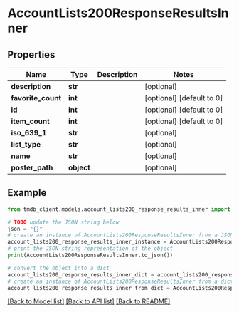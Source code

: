 # AccountLists200ResponseResultsInner


## Properties

Name | Type | Description | Notes
------------ | ------------- | ------------- | -------------
**description** | **str** |  | [optional] 
**favorite_count** | **int** |  | [optional] [default to 0]
**id** | **int** |  | [optional] [default to 0]
**item_count** | **int** |  | [optional] [default to 0]
**iso_639_1** | **str** |  | [optional] 
**list_type** | **str** |  | [optional] 
**name** | **str** |  | [optional] 
**poster_path** | **object** |  | [optional] 

## Example

```python
from tmdb_client.models.account_lists200_response_results_inner import AccountLists200ResponseResultsInner

# TODO update the JSON string below
json = "{}"
# create an instance of AccountLists200ResponseResultsInner from a JSON string
account_lists200_response_results_inner_instance = AccountLists200ResponseResultsInner.from_json(json)
# print the JSON string representation of the object
print(AccountLists200ResponseResultsInner.to_json())

# convert the object into a dict
account_lists200_response_results_inner_dict = account_lists200_response_results_inner_instance.to_dict()
# create an instance of AccountLists200ResponseResultsInner from a dict
account_lists200_response_results_inner_from_dict = AccountLists200ResponseResultsInner.from_dict(account_lists200_response_results_inner_dict)
```
[[Back to Model list]](../README.md#documentation-for-models) [[Back to API list]](../README.md#documentation-for-api-endpoints) [[Back to README]](../README.md)


